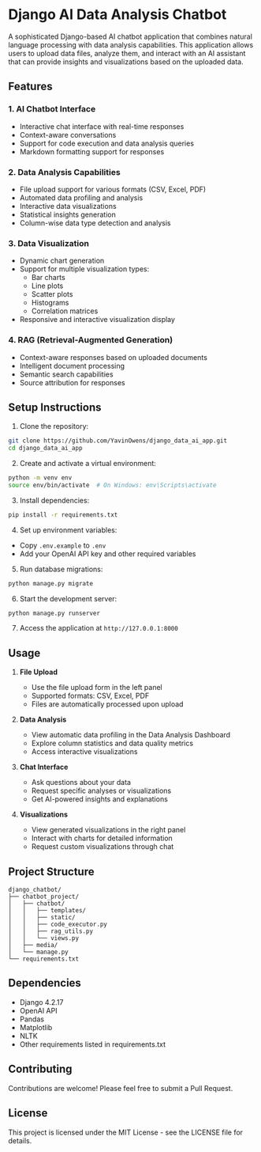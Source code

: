 # Django AI Data Analysis Chatbot

A sophisticated Django-based AI chatbot application that combines natural language processing with data analysis capabilities. This application allows users to upload data files, analyze them, and interact with an AI assistant that can provide insights and visualizations based on the uploaded data.

## Features

### 1. AI Chatbot Interface
- Interactive chat interface with real-time responses
- Context-aware conversations
- Support for code execution and data analysis queries
- Markdown formatting support for responses

### 2. Data Analysis Capabilities
- File upload support for various formats (CSV, Excel, PDF)
- Automated data profiling and analysis
- Interactive data visualizations
- Statistical insights generation
- Column-wise data type detection and analysis

### 3. Data Visualization
- Dynamic chart generation
- Support for multiple visualization types:
  - Bar charts
  - Line plots
  - Scatter plots
  - Histograms
  - Correlation matrices
- Responsive and interactive visualization display

### 4. RAG (Retrieval-Augmented Generation)
- Context-aware responses based on uploaded documents
- Intelligent document processing
- Semantic search capabilities
- Source attribution for responses

## Setup Instructions

1. Clone the repository:
```bash
git clone https://github.com/YavinOwens/django_data_ai_app.git
cd django_data_ai_app
```

2. Create and activate a virtual environment:
```bash
python -m venv env
source env/bin/activate  # On Windows: env\Scripts\activate
```

3. Install dependencies:
```bash
pip install -r requirements.txt
```

4. Set up environment variables:
- Copy `.env.example` to `.env`
- Add your OpenAI API key and other required variables

5. Run database migrations:
```bash
python manage.py migrate
```

6. Start the development server:
```bash
python manage.py runserver
```

7. Access the application at `http://127.0.0.1:8000`

## Usage

1. **File Upload**
   - Use the file upload form in the left panel
   - Supported formats: CSV, Excel, PDF
   - Files are automatically processed upon upload

2. **Data Analysis**
   - View automatic data profiling in the Data Analysis Dashboard
   - Explore column statistics and data quality metrics
   - Access interactive visualizations

3. **Chat Interface**
   - Ask questions about your data
   - Request specific analyses or visualizations
   - Get AI-powered insights and explanations

4. **Visualizations**
   - View generated visualizations in the right panel
   - Interact with charts for detailed information
   - Request custom visualizations through chat

## Project Structure

```
django_chatbot/
├── chatbot_project/
│   ├── chatbot/
│   │   ├── templates/
│   │   ├── static/
│   │   ├── code_executor.py
│   │   ├── rag_utils.py
│   │   └── views.py
│   ├── media/
│   └── manage.py
└── requirements.txt
```

## Dependencies

- Django 4.2.17
- OpenAI API
- Pandas
- Matplotlib
- NLTK
- Other requirements listed in requirements.txt

## Contributing

Contributions are welcome! Please feel free to submit a Pull Request.

## License

This project is licensed under the MIT License - see the LICENSE file for details.
